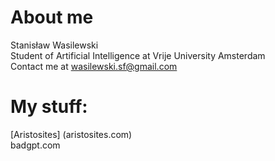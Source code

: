 
# About me
Stanisław Wasilewski  
Student of Artificial Intelligence at Vrije University Amsterdam  
Contact me at wasilewski.sf@gmail.com  

# My stuff:  
[Aristosites] (aristosites.com)  
badgpt.com  
 
<!---
Stasieniec/Stasieniec is a ✨ special ✨ repository because its `README.md` (this file) appears on your GitHub profile.
You can click the Preview link to take a look at your changes.
--->
